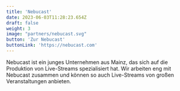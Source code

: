 ```yaml
---
title: 'Nebucast'
date: 2023-06-03T11:28:23.654Z
draft: false
weight: 3
image: "partners/nebucast.svg"
button: 'Zur Nebucast'
buttonLink: 'https://nebucast.com'
---
```


Nebucast ist ein junges Unternehmen aus Mainz, das sich auf die Produktion von Live-Streams spezialisiert hat. Wir arbeiten eng mit Nebucast zusammen und können so auch Live-Streams von großen Veranstaltungen anbieten.
